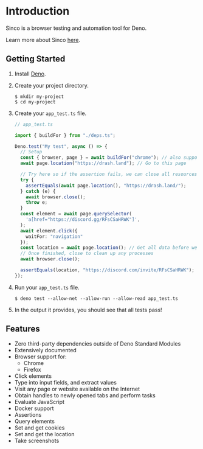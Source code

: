 # Introduction

Sinco is a browser testing and automation tool for Deno.

Learn more about Sinco [here](about-sinco).

## Getting Started

1. Install [Deno](https://deno.land/).

2. Create your project directory.

   ```shell
   $ mkdir my-project
   $ cd my-project
   ```

3. Create your `app_test.ts` file.

   ```typescript
   // app_test.ts

   import { buildFor } from "./deps.ts";

   Deno.test("My test", async () => {
     // Setup
     const { browser, page } = await buildFor("chrome"); // also supports firefox
     await page.location("https://drash.land"); // Go to this page

     // Try here so if the assertion fails, we can close all resources
     try {
       assertEquals(await page.location(), "https://drash.land/");
     } catch (e) {
       await browser.close();
       throw e;
     }
     const element = await page.querySelector(
       'a[href="https://discord.gg/RFsCSaHRWK"]',
     );
     await element.click({
       waitFor: "navigation"
     });
     const location = await page.location(); // Get all data before we close, then we can safely assert
     // Once finished, close to clean up any processes
     await browser.close();

     assertEquals(location, "https://discord.com/invite/RFsCSaHRWK");
   });
   ```

4. Run your `app_test.ts` file.

   ```shell
   $ deno test --allow-net --allow-run --allow-read app_test.ts
   ```

5. In the output it provides, you should see that all tests pass!

## Features

- Zero third-party dependencies outside of Deno Standard Modules
- Extensively documented
- Browser support for:
  - Chrome
  - Firefox
- Click elements
- Type into input fields, and extract values
- Visit any page or website available on the Internet
- Obtain handles to newly opened tabs and perform tasks
- Evaluate JavaScript
- Docker support
- Assertions
- Query elements
- Set and get cookies
- Set and get the location
- Take screenshots
